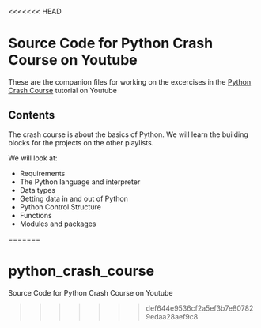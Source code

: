 <<<<<<< HEAD
# Source Code for Python Crash Course  on Youtube

These are the companion files for working on the excercises in the [Python Crash Course](https://www.youtube.com/playlist?list=PLmcBskOCOOFW1_eXJ4LHf_f1TsBVPM1wf) tutorial on Youtube

## Contents

The crash course is about the basics of Python. We will learn the building blocks for the projects on the other playlists.

We will look at:

* Requirements
* The Python language and interpreter
* Data types
* Getting data in and out of Python
* Python Control Structure
* Functions
* Modules and packages

=======
# python_crash_course
Source Code for Python Crash Course  on Youtube
>>>>>>> def644e9536cf2a5ef3b7e807829edaa28aef9c8
